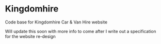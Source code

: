 # Kingdomhire
Code base for Kingdomhire Car &amp; Van Hire website

Will update this soon with more info to come after I write out a specification for the website re-design

